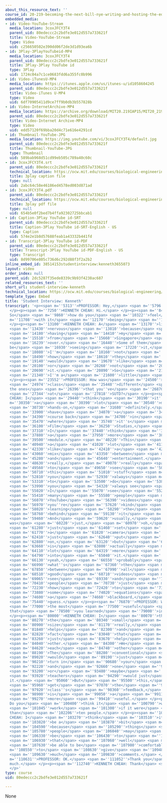 ```yaml
---
about_this_resource_text: ''
course_id: 20-219-becoming-the-next-bill-nye-writing-and-hosting-the-educational-show-january-iap-2015
embedded_media:
- id: Video-YouTube-Stream
  media_location: 3coxJFCY3T4
  parent_uid: 80edeccc2c2bdfe3e012d557a733621f
  title: Video-YouTube-Stream
  type: Video
  uid: c256650502e390dd06f2de3d1d93ea6b
- id: 3Play-3PlayYouTubeid-MP4
  media_location: 3coxJFCY3T4
  parent_uid: 80edeccc2c2bdfe3e012d557a733621f
  title: 3Play-3Play YouTube id
  type: 3Play
  uid: 1724c04a7c1ce0683fdd6a355fc0b996
- id: Video-iTunesU-MP4
  media_location: https://itunes.apple.com/us/itunes-u/id1058604245
  parent_uid: 80edeccc2c2bdfe3e012d557a733621f
  title: Video-iTunes U-MP4
  type: Video
  uid: 6df70905411d9ce7ff9b0db3b557828b
- id: Video-InternetArchive-MP4
  media_location: https://archive.org/download/MIT20.219IAP15/MIT20_219IAP15_D13P2_300k.mp4
  parent_uid: 80edeccc2c2bdfe3e012d557a733621f
  title: Video-Internet Archive-MP4
  type: Video
  uid: edd57120f69bba20d4c71e616e4291cd
- id: Thumbnail-YouTube-JPG
  media_location: https://img.youtube.com/vi/3coxJFCY3T4/default.jpg
  parent_uid: 80edeccc2c2bdfe3e012d557a733621f
  title: Thumbnail-YouTube-JPG
  type: Thumbnail
  uid: 589bab968d51cd99eb505c789a40c60c
- id: 3coxJFCY3T4.srt
  parent_uid: 80edeccc2c2bdfe3e012d557a733621f
  technical_location: https://ocw.mit.edu/courses/biological-engineering/20-219-becoming-the-next-bill-nye-writing-and-hosting-the-educational-show-january-iap-2015/day-13-screening-final-cuts/student-interview-kenneth/3coxJFCY3T4.srt
  title: 3play caption file
  type: null
  uid: 2abc64c58e46186ed4578ed003d871ad
- id: 3coxJFCY3T4.pdf
  parent_uid: 80edeccc2c2bdfe3e012d557a733621f
  technical_location: https://ocw.mit.edu/courses/biological-engineering/20-219-becoming-the-next-bill-nye-writing-and-hosting-the-educational-show-january-iap-2015/day-13-screening-final-cuts/student-interview-kenneth/3coxJFCY3T4.pdf
  title: 3play pdf file
  type: null
  uid: 654b5e0f2bed7b4ffa92302725bbcab1
- id: Caption-3Play YouTube id-SRT
  parent_uid: 80edeccc2c2bdfe3e012d557a733621f
  title: Caption-3Play YouTube id-SRT-English - US
  type: Caption
  uid: 574e2e1b8d57688feab1a43332b441fd
- id: Transcript-3Play YouTube id-PDF
  parent_uid: 80edeccc2c2bdfe3e012d557a733621f
  title: Transcript-3Play YouTube id-PDF-English - US
  type: Transcript
  uid: 8d99706e805c736d6c292d88f3f2a2b2
inline_embed_id: 38514153studentinterview:kenneth3655073
layout: video
order_index: null
parent_uid: 2dc5287f35ede8339c9b93f4238ac687
related_resources_text: ''
short_url: student-interview-kenneth
technical_location: https://ocw.mit.edu/courses/biological-engineering/20-219-becoming-the-next-bill-nye-writing-and-hosting-the-educational-show-january-iap-2015/day-13-screening-final-cuts/student-interview-kenneth
template_type: Embed
title: 'Student Interview: Kenneth'
transcript: '<p><span m=''5313''>PROFESSOR: Hey,</span> <span m=''5796''>Kenneth.</span>
  </p><p><span m=''7250''>KENNETH CHEAH: Hi.</span> </p><p><span m=''8474''>PROFESSOR:
  So</span> <span m=''9860''>how do you</span> <span m=''10322''>feel</span> <span
  m=''11708''>with it</span> <span m=''12170''>being</span> <span m=''12632''>over?</span>
  </p><p><span m=''13100''>KENNETH CHEAH: A</span> <span m=''13170''>little</span>
  <span m=''13430''>nervous</span> <span m=''13810''>because</span> <span m=''14070''>I''m</span>
  <span m=''14180''>having</span> <span m=''14410''>my</span> <span m=''14540''>friends</span>
  <span m=''15510''>from</span> <span m=''15660''>Singapore</span> <span m=''16040''>come</span>
  <span m=''16239''>over.</span> <span m=''16440''>Some of them</span> <span m=''16620''>will
  be</span> <span m=''16930''>seeing</span> <span m=''17220''>it,</span> <span m=''17820''>and</span>
  <span m=''18080''>I''m</span> <span m=''18160''>not</span> <span m=''18310''>sure</span>
  <span m=''18490''>how</span> <span m=''18610''>they</span> <span m=''18730''>really</span>
  <span m=''19140''>would</span> <span m=''19670''>like</span> <span m=''19790''>it</span>
  <span m=''20100''>or</span> <span m=''20260''>not</span> <span m=''20450''>like</span>
  <span m=''20690''>it.</span> <span m=''20890''>So</span> <span m=''21160''>yeah,</span>
  <span m=''21340''>I''m a</span> <span m=''21600''>little</span> <span m=''21930''>nervous.</span>
  </p><p><span m=''23552''>PROFESSOR: How was</span> <span m=''24500''>this</span>
  <span m=''24974''>class</span> <span m=''25448''>different</span> <span m=''25922''>from
  the ones</span> <span m=''26396''>that you''ve</span> <span m=''26870''>taken</span>
  <span m=''27344''>at</span> <span m=''27818''>SUTD?</span> </p><p><span m=''29240''>KENNETH
  CHEAH: I</span> <span m=''29440''>think</span> <span m=''30190''>it''s</span> <span
  m=''30350''>a</span> <span m=''30390''>lot</span> <span m=''30540''>more</span>
  <span m=''30730''>hands-on,</span> <span m=''31680''>definitely.</span> <span m=''33770''>We</span>
  <span m=''33900''>have</span> <span m=''34070''>a</span> <span m=''34270''>similar</span>
  <span m=''34390''>course back</span> <span m=''34700''>in</span> <span m=''35070''>SUTD,</span>
  <span m=''35470''>where</span> <span m=''35740''>it''s</span> <span m=''35900''>called</span>
  <span m=''36100''>Film</span> <span m=''36250''>Studies,</span> <span m=''37050''>but</span>
  <span m=''37310''>I</span> <span m=''37440''>think</span> <span m=''37650''>that''s</span>
  <span m=''37880''>a</span> <span m=''37950''>more</span> <span m=''38290''>film-related</span>
  <span m=''39500''>module.</span> <span m=''40220''>This</span> <span m=''40680''>feels</span>
  <span m=''40940''>a</span> <span m=''41020''>lot</span> <span m=''41190''>more</span>
  <span m=''42330''>like</span> <span m=''42410''>a</span> <span m=''42790''>good</span>
  <span m=''43060''>mix</span> <span m=''43350''>between</span> <span m=''44670''>education</span>
  <span m=''45280''>and</span> <span m=''45640''>entertainment.</span> <span m=''48410''>It''s</span>
  <span m=''48630''>really,</span> <span m=''49070''>really</span> <span m=''49290''>nice</span>
  <span m=''49560''>to</span> <span m=''49650''>see</span> <span m=''50570''>all</span>
  <span m=''50710''>this</span> <span m=''51010''>stuff</span> <span m=''52620''>that</span>
  <span m=''52810''>you</span> <span m=''52930''>always</span> <span m=''53170''>wanted</span>
  <span m=''53310''>to</span> <span m=''53500''>do</span> <span m=''53840''>or</span>
  <span m=''53990''>you</span> <span m=''54320''>always see</span> <span m=''54620''>around.</span>
  <span m=''55020''>I</span> <span m=''55070''>see</span> <span m=''55250''>so</span>
  <span m=''55410''>many</span> <span m=''55580''>people</span> <span m=''55830''>making</span>
  <span m=''56070''>YouTube</span> <span m=''56390''>videos</span> <span m=''56760''>and</span>
  <span m=''56970''>you''re</span> <span m=''57620''>kind</span> <span m=''57930''>of</span>
  <span m=''58020''>learning</span> <span m=''58290''>the</span> <span m=''58380''>theory</span>
  <span m=''58760''>behind</span> <span m=''59130''>it</span> <span m=''59240''>all.</span>
  <span m=''59460''>And</span> <span m=''59620''>usually,</span> <span m=''60010''>it
  was</span> <span m=''60220''>just,</span> <span m=''60970''>oh,</span> <span m=''61150''>let''s</span>
  <span m=''61280''>just</span> <span m=''61460''>set</span> <span m=''61660''>up</span>
  <span m=''61770''>a</span> <span m=''61820''>camera</span> <span m=''62300''>and</span>
  <span m=''62410''>just</span> <span m=''62640''>put</span> <span m=''62770''>it</span>
  <span m=''62880''>on,</span> <span m=''63120''>but</span> <span m=''63410''>there</span>
  <span m=''63660''>is</span> <span m=''63800''>actually</span> <span m=''64060''>a</span>
  <span m=''64110''>lot</span> <span m=''64319''>more</span> <span m=''64519''>going</span>
  <span m=''64790''>into</span> <span m=''65040''>it.</span> <span m=''65630''>And</span>
  <span m=''66130''>yeah,</span> <span m=''66550''>probably</span> <span m=''66820''>that''s</span>
  <span m=''66990''>what''s</span> <span m=''67360''>the</span> <span m=''67450''>difference</span>
  <span m=''67850''>between</span> <span m=''67990''>all</span> <span m=''68130''>the</span>
  <span m=''68510''>good</span> <span m=''68710''>videos</span> <span m=''68800''>you</span>
  <span m=''69065''>see</span> <span m=''69330''>and</span> <span m=''70190''>some</span>
  <span m=''70410''>people</span> <span m=''70730''>just</span> <span m=''71310''>teaching</span>
  <span m=''72230''>how</span> <span m=''72420''>to</span> <span m=''73680''>derive</span>
  <span m=''73880''>some</span> <span m=''74020''>equations</span> <span m=''74530''>on</span>
  <span m=''74600''>a</span> <span m=''74660''>blackboard,</span> <span m=''74960''>I</span>
  <span m=''75440''>guess.</span> </p><p><span m=''76870''>PROFESSOR: What is</span>
  <span m=''77000''>the most</span> <span m=''77500''>useful</span> <span m=''78000''>thing
  that</span> <span m=''78500''>you learned</span> <span m=''79000''>in the class?</span>
  </p><p><span m=''80000''>KENNETH CHEAH: I</span> <span m=''80070''>think</span>
  <span m=''80270''>the</span> <span m=''80340''>small</span> <span m=''80630''>class</span>
  <span m=''80900''>size</span> <span m=''81170''>really,</span> <span m=''81540''>really</span>
  <span m=''81840''>helps</span> <span m=''82300''>and</span> <span m=''82750''>the</span>
  <span m=''82820''>fact</span> <span m=''83040''>that</span> <span m=''83140''>we</span>
  <span m=''83260''>just</span> <span m=''83670''>help</span> <span m=''83890''>each</span>
  <span m=''84040''>other.</span> <span m=''84300''>We</span> <span m=''84410''>give</span>
  <span m=''84620''>each</span> <span m=''84740''>other</span> <span m=''84900''>feedback.</span>
  <span m=''88190''>The</span> <span m=''88280''>conventional</span> <span m=''88850''>way</span>
  <span m=''89020''>would</span> <span m=''89190''>just</span> <span m=''89420''>be</span>
  <span m=''90210''>turn in</span> <span m=''90680''>your</span> <span m=''90960''>ideas</span>
  <span m=''92220''>and</span> <span m=''92660''>one</span> <span m=''92920''>teacher</span>
  <span m=''93200''>or</span> <span m=''93480''>maybe</span> <span m=''93760''>two</span>
  <span m=''93920''>teachers</span> <span m=''94290''>would just</span> <span m=''94510''>grade
  it.</span> <span m=''95060''>But</span> <span m=''95500''>this,</span> <span m=''95780''>you</span>
  <span m=''95960''>get</span> <span m=''97070''>the</span> <span m=''97450''>whole</span>
  <span m=''97920''>class''s</span> <span m=''98360''>feedback,</span> <span m=''98720''>which</span>
  <span m=''98900''>is</span> <span m=''99050''>a</span> <span m=''99110''>lot</span>
  <span m=''99270''>more</span> <span m=''99410''>useful.</span> </p><p><span m=''100115''>PROFESSOR:
  Do you</span> <span m=''100400''>think it</span> <span m=''100790''>would</span>
  <span m=''101045''>work</span> <span m=''101300''>if it were</span> <span m=''101720''>more
  than</span> <span m=''102206''>ten people.</span> </p><p><span m=''103180''>KENNETH
  CHEAH: I</span> <span m=''103270''>think</span> <span m=''103510''>it might</span>
  <span m=''103820''>be a</span> <span m=''103870''>bit</span> <span m=''104050''>hard</span>
  <span m=''104590''>because</span> <span m=''105290''>things</span> <span m=''105670''>and</span>
  <span m=''105780''>people</span> <span m=''106040''>may</span> <span m=''106150''>not</span>
  <span m=''106330''>be</span> <span m=''106430''>to</span> <span m=''106650''>gel</span>
  <span m=''106930''>that</span> <span m=''107060''>well</span> <span m=''107260''>to</span>
  <span m=''107630''>be able to be</span> <span m=''107980''>comfortable</span> <span
  m=''108550''>to</span> <span m=''108630''>give</span> <span m=''109480''>too</span>
  <span m=''109630''>much</span> <span m=''109830''>comments.</span> </p><p><span
  m=''110631''>PROFESSOR: OK.</span> <span m=''111052''>Thank you</span> <span m=''111473''>very
  much.</span> </p><p><span m=''112740''>KENNETH CHEAH: Thank</span> <span m=''113000''>you.</span>
  </p>'
type: course
uid: 80edeccc2c2bdfe3e012d557a733621f

---
```

None